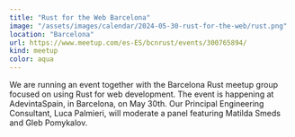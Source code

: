 ```yaml
---
title: "Rust for the Web Barcelona"
image: "/assets/images/calendar/2024-05-30-rust-for-the-web/rust.png"
location: "Barcelona"
url: https://www.meetup.com/es-ES/bcnrust/events/300765894/
kind: meetup
color: aqua
---
```


We are running an event together with the Barcelona Rust meetup group focused on
using Rust for web development. The event is happening at AdevintaSpain, in
Barcelona, on May 30th. Our Principal Engineering Consultant, Luca Palmieri,
will moderate a panel featuring Matilda Smeds and Gleb Pomykalov.
